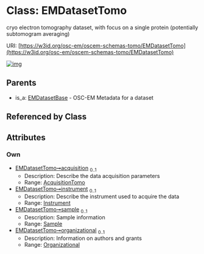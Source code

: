 
# Class: EMDatasetTomo

cryo electron tomography dataset, with focus on a single protein (potentially subtomogram averaging)

URI: [https://w3id.org/osc-em/oscem-schemas-tomo/EMDatasetTomo](https://w3id.org/osc-em/oscem-schemas-tomo/EMDatasetTomo)


[![img](https://yuml.me/diagram/nofunky;dir:TB/class/[Sample],[Organizational],[Instrument],[Organizational]<organizational%200..1-++[EMDatasetTomo],[Sample]<sample%200..1-++[EMDatasetTomo],[Instrument]<instrument%200..1-++[EMDatasetTomo],[AcquisitionTomo]<acquisition%200..1-++[EMDatasetTomo],[EMDatasetBase]^-[EMDatasetTomo],[EMDatasetBase],[AcquisitionTomo])](https://yuml.me/diagram/nofunky;dir:TB/class/[Sample],[Organizational],[Instrument],[Organizational]<organizational%200..1-++[EMDatasetTomo],[Sample]<sample%200..1-++[EMDatasetTomo],[Instrument]<instrument%200..1-++[EMDatasetTomo],[AcquisitionTomo]<acquisition%200..1-++[EMDatasetTomo],[EMDatasetBase]^-[EMDatasetTomo],[EMDatasetBase],[AcquisitionTomo])

## Parents

 *  is_a: [EMDatasetBase](EMDatasetBase.md) - OSC-EM Metadata for a dataset

## Referenced by Class


## Attributes


### Own

 * [EMDatasetTomo➞acquisition](EMDatasetTomo_acquisition.md)  <sub>0..1</sub>
     * Description: Describe the data acquisition parameters
     * Range: [AcquisitionTomo](AcquisitionTomo.md)
 * [EMDatasetTomo➞instrument](EMDatasetTomo_instrument.md)  <sub>0..1</sub>
     * Description: Describe the instrument used to acquire the data
     * Range: [Instrument](Instrument.md)
 * [EMDatasetTomo➞sample](EMDatasetTomo_sample.md)  <sub>0..1</sub>
     * Description: Sample information
     * Range: [Sample](Sample.md)
 * [EMDatasetTomo➞organizational](EMDatasetTomo_organizational.md)  <sub>0..1</sub>
     * Description: Information on authors and grants
     * Range: [Organizational](Organizational.md)
